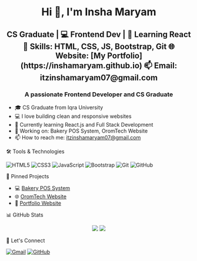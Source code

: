 <h1 align="center">Hi 👋, I'm Insha Maryam</h1>
 <h2 align ="center"C> CS Graduate | 💻 Frontend Dev | 🌱 Learning React  
🔧 Skills: HTML, CSS, JS, Bootstrap, Git  
🌐 Website: [My Portfolio](https://inshamaryam.github.io)  
📫 Email: itzinshamaryam07@gmail.com  </h2>

<h3 align="center">A passionate Frontend Developer and CS Graduate </h3>

- 🎓 CS Graduate from Iqra University 
- 💻 I love building clean and responsive websites  
- 🌱 Currently learning React.js and Full Stack Development
- 🔭 Working on: Bakery POS System, OromTech Website  
- 📫 How to reach me: itzinshamaryam07@gmail.com



 🛠️ Tools & Technologies

![HTML5](https://img.shields.io/badge/-HTML5-E34F26?style=flat&logo=html5&logoColor=white)
![CSS3](https://img.shields.io/badge/-CSS3-1572B6?style=flat&logo=css3)
![JavaScript](https://img.shields.io/badge/-JavaScript-F7DF1E?style=flat&logo=javascript&logoColor=black)
![Bootstrap](https://img.shields.io/badge/-Bootstrap-563D7C?style=flat&logo=bootstrap)
![Git](https://img.shields.io/badge/-Git-F05032?style=flat&logo=git)
![GitHub](https://img.shields.io/badge/-GitHub-181717?style=flat&logo=github)



 📌 Pinned Projects

- 💻 [Bakery POS System](https://github.com/inshamaryam/bakery-pos-system)
- 🌐 [OromTech Website](https://github.com/inshamaryam/oromtech-website)
- 🧠 [Portfolio Website](https://github.com/inshamaryam/portfolio)

 📊 GitHub Stats

<p align="center">
  <img src="https://github-readme-stats.vercel.app/api?username=inshamaryam&show_icons=true&theme=radical" />
  <img src="https://github-readme-stats.vercel.app/api/top-langs/?username=inshamaryam&layout=compact&theme=radical" />
</p>

 🤝 Let's Connect

[![Gmail](https://img.shields.io/badge/Gmail-inshamaryam07@gmail.com-red?style=flat&logo=gmail&logoColor=white)](mailto:itzinshamaryam07@gmail.com)
[![GitHub](https://img.shields.io/badge/GitHub-inshamaryam-black?style=flat&logo=github)](https://github.com/inshamaryam)
